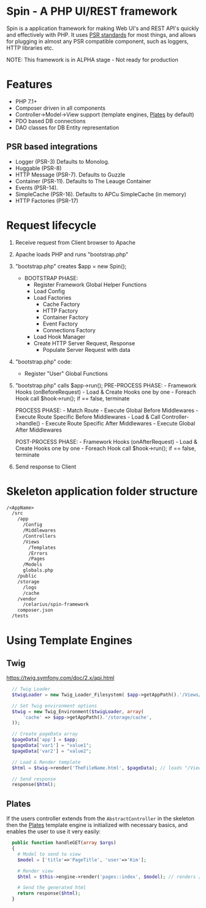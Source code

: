 # Spin - A PHP UI/REST framework

Spin is a application framework for making Web UI's and REST API's quickly and effectively with PHP. It uses [PSR standards](http://www.php-fig.org/psr/)
for most things, and allows for plugging in almost any PSR compatible component, such as loggers, HTTP libraries etc.

NOTE: This framework is in ALPHA stage - Not ready for production

# Features
* PHP 7.1+
* Composer driven in all components
* Controller->Model->View support (template engines, [Plates](http://platesphp.com/) by default)
* PDO based DB connections
* DAO classes for DB Entity representation

## PSR based integrations
* Logger (PSR-3) Defaults to Monolog.
* Huggable (PSR-8)
* HTTP Message (PSR-7). Defaults to Guzzle
* Container (PSR-11). Defaults to The Leauge Container
* Events (PSR-14).
* SimpleCache (PSR-16). Defaults to APCu SimpleCache (in memory)
* HTTP Factories (PSR-17)

# Request lifecycle

  1.  Receive request from Client browser to Apache
  2.  Apache loads PHP and runs "bootstrap.php"
  3.  "bootstrap.php" creates $app = new Spin();
      * BOOTSTRAP PHASE:
        - Register Framework Global Helper Functions
        - Load Config
        - Load Factories
          * Cache Factory
          * HTTP Factory
          * Container Factory
          * Event Factory
          * Connections Factory
        - Load Hook Manager
        - Create HTTP Server Request, Response
          * Populate Server Request with data

  4.  "bootstrap.php" code:
        - Register "User" Global Functions        

  5.  "bootstrap.php" calls $app->run();
        PRE-PROCESS PHASE:
          - Framework Hooks (onBeforeRequest)
            - Load & Create Hooks one by one
            - Foreach Hook call $hook->run(); if == false, terminate

        PROCESS PHASE:
          - Match Route
            - Execute Global Before Middlewares
            - Execute Route Specific Before Middlewares
            - Load & Call Controller->handle()
            - Execute Route Specific After Middlewares
            - Execute Global After Middlewares

        POST-PROCESS PHASE:
          - Framework Hooks (onAfterRequest)
            - Load & Create Hooks one by one
            - Foreach Hook call $hook->run(); if == false, terminate

  6.  Send response to Client

# Skeleton application folder structure

```txt
/<AppName>
  /src
    /app
      /Config
      /Middlewares
      /Controllers
      /Views
        /Templates
        /Errors
        /Pages
      /Models
      globals.php
    /public
    /storage
      /logs
      /cache
    /vendor
      /celarius/spin-framework
    composer.json
  /tests
```

# Using Template Engines
## Twig

  https://twig.symfony.com/doc/2.x/api.html

```php
  // Twig Loader
  $twigLoader = new Twig_Loader_Filesystem( $app->getAppPath().'/Views/Templates');

  // Set Twig environment options
  $twig = new Twig_Environment($twigLoader, array(
      'cache' => $app->getAppPath().'/storage/cache',
  ));

  // Create pageData array
  $pageData['app'] = $app;
  $pageData['var1'] = "value1";
  $pageData['var2'] = "value2";

  // Load & Render template
  $html = $twig->render('TheFileName.html', $pageData); // loads "/Views/Templates/TheFileName.html"

  // Send response
  response($html);
```

## Plates

If the users controller extends from the `AbstractController` in the skeleton then the [Plates](http://platesphp.com/) template engine is initialized
with necessary basics, and enables the user to use it very easily:

```php
  public function handleGET(array $args)
  {
    # Model to send to view
    $model = ['title'=>'PageTitle', 'user'=>'Kim'];

    # Render view
    $html = $this->engine->render('pages::index', $model); // renders /Views/Pages/index.html

    # Send the generated html
    return response($html);
  }

```

